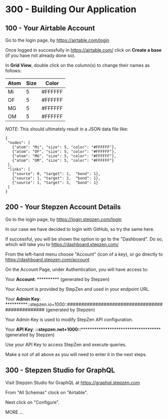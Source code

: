 # 300 - Building Our Application

## 100 - Your Airtable Account

Go to the login page, by https://airtable.com/login

Once logged in successfully in https://airtable.com/ click on **Create a base** (if you have not already done so).


In **Grid View**, double click on the column(s) to change their names as follows:

| Atom | Size | Color |
| -- | -- | -- |
| Mi | 5 | #FFFFFF |
| OF | 5 | #FFFFFF |
| MG | 5 | #FFFFFF |
| OM | 5 | #FFFFFF |

*NOTE*: This should ultimately result in a JSON data file like:
 
 ```
 {
  "nodes": [
    {"atom": "Mi", "size": 5, "color": "#FFFFFF"},
    {"atom": "OF", "size": 5, "color": "#FFFFFF"},
    {"atom": "MG", "size": 5, "color": "#FFFFFF"},
    {"atom": "OM", "size": 5, "color": "#FFFFFF"}
  ],
  "links": [
    {"source": 0, "target": 1,  "bond": 1},
    {"source": 1, "target": 2,  "bond": 1},
    {"source": 1, "target": 3,  "bond": 1}
  ]
}
 ```



## 200 - Your Stepzen Account Details

Go to the login page, by https://login.stepzen.com/login

In our case we have decided to login with GitHub, so try the same here.

If successful, you will be shown the option to go to the "Dashboard". Do so, which will take you to https://dashboard.stepzen.com/ 

From the left-hand menu choose "Account" (icon of a key), or go directly to https://dashboard.stepzen.com/account

On the Account Page, under Authentication, you will have access to:


Your **Account**: ********** (generated by Stepzen)

Your Account is provided by StepZen and used in your endpoint URL.


Your **Admin Key**: **********::stepzen.io+1000::################################################ (generated by Stepzen)

Your Admin Key is used to modify StepZen API configuration.


Your **API Key**: **********::stepzen.net+1000::********************************************** (generated by Stepzen)

Use your API Key to access StepZen and execute queries.

Make a not of all above as you will need to enter it in the next steps.

## 300 - Stepzen Studio for GraphQL

Visit Stepzen Studio for GraphQL at https://graphql.stepzen.com

From "All Schemas" clock on "Airtable". 

Next click on "Configure".



MORE ...
